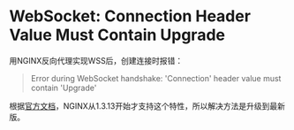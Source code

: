 # WebSocket: Connection Header Value Must Contain Upgrade


用NGINX反向代理实现WSS后，创建连接时报错：

> Error during WebSocket handshake: 'Connection' header value must contain 'Upgrade'

根据[官方文档](http://nginx.org/en/docs/http/websocket.html)，NGINX从1.3.13开始才支持这个特性，所以解决方法是升级到最新版。


